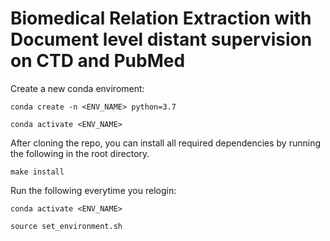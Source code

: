 # Biomedical Relation Extraction with Document level distant supervision on CTD and PubMed

Create a new conda enviroment:
```
conda create -n <ENV_NAME> python=3.7
```
```
conda activate <ENV_NAME>
```

After cloning the repo, you can install all required dependencies by running the following in the root directory. 
```
make install
```

Run the following everytime you relogin:
```
conda activate <ENV_NAME> 
``` 
```
source set_environment.sh
```
 
